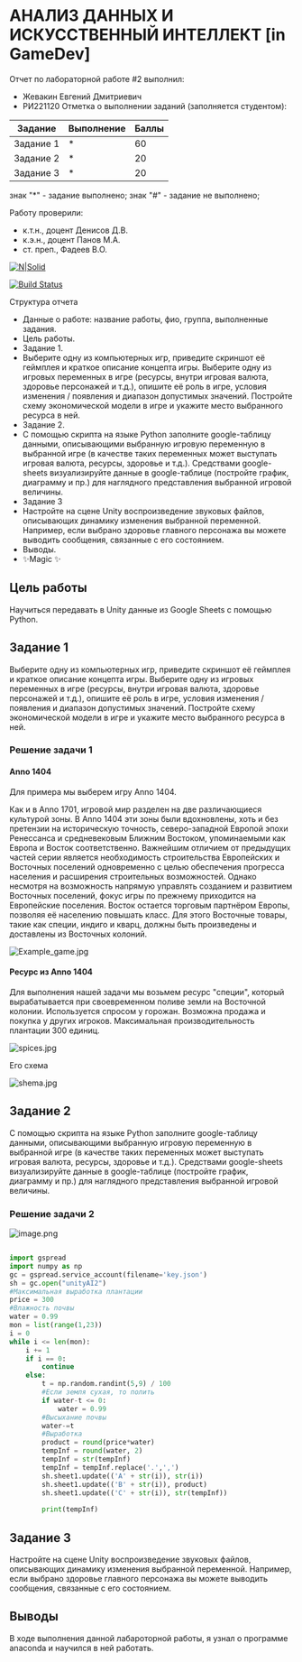 # АНАЛИЗ ДАННЫХ И ИСКУССТВЕННЫЙ ИНТЕЛЛЕКТ [in GameDev]
Отчет по лабораторной работе #2 выполнил:
- Жевакин Евгений Дмитриевич
- РИ221120
Отметка о выполнении заданий (заполняется студентом):

| Задание | Выполнение | Баллы |
| ------ | ------ | ------ |
| Задание 1 | * | 60 |
| Задание 2 | * | 20 |
| Задание 3 | * | 20 |

знак "*" - задание выполнено; знак "#" - задание не выполнено;

Работу проверили:
- к.т.н., доцент Денисов Д.В.
- к.э.н., доцент Панов М.А.
- ст. преп., Фадеев В.О.

[![N|Solid](https://cldup.com/dTxpPi9lDf.thumb.png)](https://nodesource.com/products/nsolid)

[![Build Status](https://travis-ci.org/joemccann/dillinger.svg?branch=master)](https://travis-ci.org/joemccann/dillinger)

Структура отчета

- Данные о работе: название работы, фио, группа, выполненные задания.
- Цель работы.
- Задание 1.
-  Выберите одну из компьютерных игр, приведите скриншот её
геймплея и краткое описание концепта игры. Выберите одну из игровых переменных
в игре (ресурсы, внутри игровая валюта, здоровье персонажей и т.д.), опишите её
роль в игре, условия изменения / появления и диапазон допустимых значений.
Постройте схему экономической модели в игре и укажите место выбранного ресурса
в ней.
- Задание 2.
-  С помощью скрипта на языке Python заполните google-таблицу
данными, описывающими выбранную игровую переменную в выбранной игре (в
качестве таких переменных может выступать игровая валюта, ресурсы, здоровье и
т.д.). Средствами google-sheets визуализируйте данные в google-таблице (постройте
график, диаграмму и пр.) для наглядного представления выбранной игровой
величины.
- Задание 3
- Настройте на сцене Unity воспроизведение звуковых файлов,
описывающих динамику изменения выбранной переменной. Например, если
выбрано здоровье главного персонажа вы можете выводить сообщения, связанные с
его состоянием.
- Выводы.
- ✨Magic ✨

## Цель работы
Научиться передавать в Unity данные из Google Sheets с
помощью Python.

## Задание 1
Выберите одну из компьютерных игр, приведите скриншот её геймплея и краткое описание концепта игры. Выберите одну из игровых переменных
в игре (ресурсы, внутри игровая валюта, здоровье персонажей и т.д.), опишите её
роль в игре, условия изменения / появления и диапазон допустимых значений.
Постройте схему экономической модели в игре и укажите место выбранного ресурса
в ней.
### Решение задачи 1
#### Anno 1404
Для примера мы выберем игру Anno 1404.

Как и в Anno 1701, игровой мир разделен на две различающиеся культурой зоны. В Anno 1404 эти зоны были вдохновлены, хоть и без претензии на историческую точность, северо-западной Европой эпохи Ренессанса и средневековым Ближним Востоком, упоминаемыми как Европа и Восток соответственно. Важнейшим отличием от предыдущих частей серии является необходимость строительства Европейских и Восточных поселений одновременно с целью обеспечения прогресса населения и расширения строительных возможностей. Однако несмотря на возможность напрямую управлять созданием и развитием Восточных поселений, фокус игры по прежнему приходится на Европейские поселения. Восток остается торговым партнёром Европы, позволяя её населению повышать класс. Для этого Восточные товары, такие как специи, индиго и кварц, должны быть произведены и доставлены из Восточных колоний.
<picture>

 <img alt="Example_game.jpg" src="https://github.com/Evgeny-54/UrfuAILab2/blob/main/Example_game.jpg">
</picture>

#### Ресурс из Anno 1404
Для выполнения нашей задачи мы возьмем ресурс "cпеции", который вырабатывается при своевременном поливе земли на Восточной колонии. Используется спросом у горожан. Возможна продажа и покупка у других игроков. Максимальная производительность плантации 300 единиц.

<picture>
 <img alt="spices.jpg" src="https://github.com/Evgeny-54/UrfuAILab2/blob/main/spices.jpg">
</picture>


Его схема

<picture>

 <img alt="shema.jpg" src="https://github.com/Evgeny-54/UrfuAILab2/blob/main/shema.jpg">
</picture>







## Задание 2
С помощью скрипта на языке Python заполните google-таблицу данными, описывающими выбранную игровую переменную в выбранной игре (в качестве таких переменных может выступать игровая валюта, ресурсы, здоровье и т.д.). Средствами google-sheets визуализируйте данные в google-таблице (постройте график, диаграмму и пр.) для наглядного представления выбранной игровой величины.

### Решение задачи 2
<picture>

 <img alt="image.png" src="https://github.com/Evgeny-54/UrfuAILab2/blob/main/image.png">
</picture>

```python

import gspread
import numpy as np
gc = gspread.service_account(filename='key.json')
sh = gc.open("unityAI2")
#Максимальная выработка плантации
price = 300
#Влажность почвы
water = 0.99
mon = list(range(1,23))
i = 0
while i <= len(mon):
    i += 1
    if i == 0:
        continue
    else:
        t = np.random.randint(5,9) / 100
        #Если земля сухая, то полить
        if water-t <= 0:
            water = 0.99
        #Высыхание почвы
        water-=t
        #Выработка
        product = round(price*water)
        tempInf = round(water, 2)
        tempInf = str(tempInf)
        tempInf = tempInf.replace('.',',')
        sh.sheet1.update(('A' + str(i)), str(i))
        sh.sheet1.update(('B' + str(i)), product)
        sh.sheet1.update(('C' + str(i)), str(tempInf))
        
        print(tempInf)

```
## Задание 3
Настройте на сцене Unity воспроизведение звуковых файлов,
описывающих динамику изменения выбранной переменной. Например, если
выбрано здоровье главного персонажа вы можете выводить сообщения, связанные с
его состоянием.


## Выводы

В ходе выполнения данной лабароторной работы, я узнал о программе anaconda и научился в ней работать.


